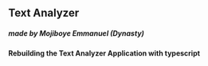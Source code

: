 ## Text Analyzer
##### made by Mojiboye Emmanuel (Dynasty)
#### Rebuilding the Text Analyzer Application with typescript